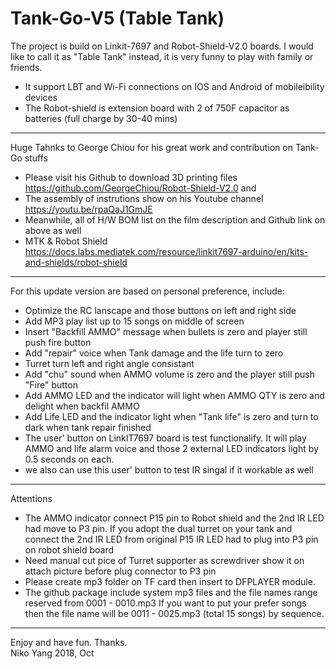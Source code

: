 # Tank-Go-V5 (Table Tank)
The project is build on Linkit-7697 and Robot-Shield-V2.0 boards. 
I would like to call it as "Table Tank" instead, it is very funny to play with family or friends.
  - It support LBT and Wi-Fi connections on IOS and Android of mobileibility devices 
  - The Robot-shield is extension board with 2 of 750F capacitor as batteries (full charge by 30-40 mins)  
----------------------------------------------------------------------------------------------------------------
Huge Tahnks to George Chiou for his great work and contribution on Tank-Go stuffs 
  - Please visit his Github to download 3D printing files https://github.com/GeorgeChiou/Robot-Shield-V2.0 and 
  - The assembly of instrutions show on his Youtube channel https://youtu.be/rpaQaJ1GmJE
  - Meanwhile, all of H/W BOM list on the film description and Github link on above as well
  - MTK & Robot Shield https://docs.labs.mediatek.com/resource/linkit7697-arduino/en/kits-and-shields/robot-shield
----------------------------------------------------------------------------------------------------------------
For this update version are based on personal preference, include:
  - Optimize the RC lanscape and those buttons on left and right side 
  - Add MP3 play list up to 15 songs on middle of screen 
  - Insert "Backfill AMMO" message when bullets is zero and player still push fire button 
  - Add "repair" voice when Tank damage and the life turn to zero
  - Turret turn left and right angle consistant
  - Add "chu" sound when AMMO volume is zero and the player still push "Fire" button
  - Add AMMO LED and the indicator will light when AMMO QTY is zero and delight when backfil AMMO
  - Add Life LED and the indicator light when "Tank life" is zero and turn to dark when tank repair finished 
  - The user' button on LinkIT7697 board is test functionalify. It will play AMMO and life alarm 
    voice and those 2 external LED indicators light by 0.5 seconds on each. 
  - we also can use this user' button to test IR singal if it workable as well
----------------------------------------------------------------------------------------------------------------
Attentions
  - The AMMO indicator connect P15 pin to Robot shield and the 2nd IR LED had move to P3 pin. 
    If you adopt the dual turret on your tank and connect the 2nd IR LED from original P15 IR LED had to plug 
    into P3 pin on robot shield board   
  - Need manual cut pice of Turret supporter as screwdriver show it on attach picture before plug connector to P3 pin
  - Please create mp3 folder on TF card then insert to DFPLAYER module. 
  - The github package include system mp3 files and the file names range reserved from 0001 - 0010.mp3 
    If you want to put your prefer songs then the file name will be 0011 - 0025.mp3 (total 15 songs) by sequence.
----------------------------------------------------------------------------------------------------------------
Enjoy and have fun. Thanks.  
Niko Yang 2018, Oct 
